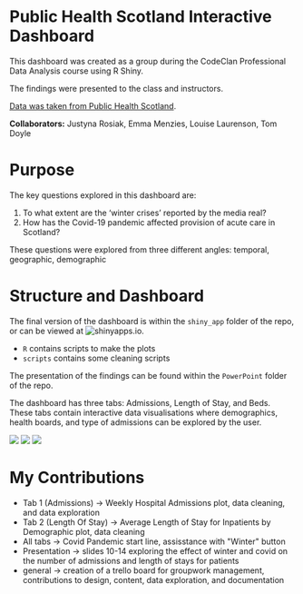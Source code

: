 # Public Health Scotland Interactive Dashboard

This dashboard was created as a group during the CodeClan Professional Data Analysis course using R Shiny. 

The findings were presented to the class and instructors.

[Data was taken from Public Health Scotland](https://www.opendata.nhs.scot/dataset/annual-cancer-incidence).

**Collaborators:** Justyna Rosiak, Emma Menzies, Louise Laurenson, Tom Doyle

# Purpose

The key questions explored in this dashboard are:

1. To what extent are the ‘winter crises’ reported by the media real?
2. How has the Covid-19 pandemic affected provision of acute care in Scotland?

These questions were explored from three different angles: temporal, geographic, demographic

# Structure and Dashboard

The final version of the dashboard is within the `shiny_app` folder of the repo, or can be viewed at ![shinyapps.io](https://emma-menzies.shinyapps.io/shiny_app/).

- `R` contains scripts to make the plots
- `scripts` contains some cleaning scripts

The presentation of the findings can be found within the `PowerPoint` folder of the repo.

The dashboard has three tabs: Admissions, Length of Stay, and Beds.   
These tabs contain interactive data visualisations where demographics, health boards, and type of admissions can be explored by the user.

![](https://github.com/LouiseLaurenson/public_health_scotland_project/blob/main/app/screenshots/Screenshot%202023-07-21%20at%2010.59.58.png)
![](https://github.com/LouiseLaurenson/public_health_scotland_project/blob/main/app/screenshots/Screenshot%202023-07-21%20at%2011.00.11.png)
![](https://github.com/LouiseLaurenson/public_health_scotland_project/blob/main/app/screenshots/Screenshot%202023-07-21%20at%2011.00.46.png)

# My Contributions

- Tab 1 (Admissions) -> Weekly Hospital Admissions plot, data cleaning, and data exploration
- Tab 2 (Length Of Stay) -> Average Length of Stay for Inpatients by Demographic plot, data cleaning
- All tabs -> Covid Pandemic start line, assisstance with "Winter" button
- Presentation -> slides 10-14 exploring the effect of winter and covid on the number of admissions and length of stays for patients
- general -> creation of a trello board for groupwork management, contributions to design, content, data exploration, and documentation

